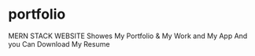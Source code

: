 # portfolio
MERN STACK WEBSITE Showes My Portfolio &amp; My Work and My App And you Can Download My Resume 

